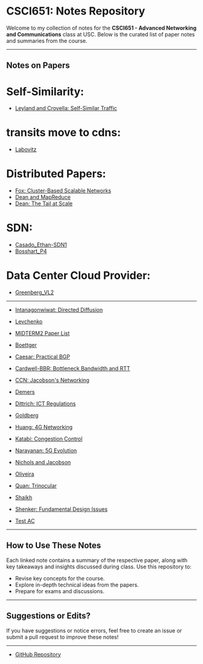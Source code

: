 # CSCI651: Notes Repository

Welcome to my collection of notes for the **CSCI651 - Advanced Networking and Communications** class at USC. Below is the curated list of paper notes and summaries from the course.

---

## Notes on Papers
# Self-Similarity:
- [Leyland and Crovella: Self-Similar Traffic](./leyland_crovella.md)
# transits move to cdns:
- [Labovitz](./labovitz.md)
# Distributed Papers:
- [Fox: Cluster-Based Scalable Networks](./fox_clusterbasedscalablentwks.md)
- [Dean and MapReduce](./dean_mapreduce.md)
- [Dean: The Tail at Scale](./dean_tailatscale.md)
# SDN:
- [Casado_Ethan-SDN1](./casado09a.md)
- [Bosshart_P4](./bosshart_P4.md)

# Data Center Cloud Provider:
- [Greenberg_VL2](./greenberg_VL2.md)



---


- [Intanagonwiwat: Directed Diffusion](./Intanagonwiwat00a_directeddiffusion.md)
- [Levchenko](./Levchenko.md)
- [MIDTERM2 Paper List](./MIDTERM2paperlist.md)
- [Boettger](./boettger.md)
- [Caesar: Practical BGP](./caeser.md)
- [Cardwell-BBR: Bottleneck Bandwidth and RTT](./cardwell-bbr.md)
- [CCN: Jacobson's Networking](./ccn_jacobson.md)

- [Demers](./demers.md)
- [Dittrich: ICT Regulations](./dittrich11a_ICT_regulations.md)
- [Goldberg](./goldberg.md)
- [Huang: 4G Networking](./huang4G.md)
- [Katabi: Congestion Control](./katabiCP.md)
- [Narayanan: 5G Evolution](./narayanan5G.md)
- [Nichols and Jacobson](./nichols-jacobson.md)
- [Oliveira](./oliviera.md)
- [Quan: Trinocular](./quan_trinocular.md)
- [Shaikh](./shaikh.md)
- [Shenker: Fundamental Design Issues](./shenker_FundamentalDesignIssues.md)
- [Test AC](./test_ac.md)

---

## How to Use These Notes

Each linked note contains a summary of the respective paper, along with key takeaways and insights discussed during class. Use this repository to:

- Revise key concepts for the course.
- Explore in-depth technical ideas from the papers.
- Prepare for exams and discussions.

---

## Suggestions or Edits?

If you have suggestions or notice errors, feel free to create an issue or submit a pull request to improve these notes!

---

- [GitHub Repository](https://github.com/tamoghna-sarkar/USC_CSCI651notes)
